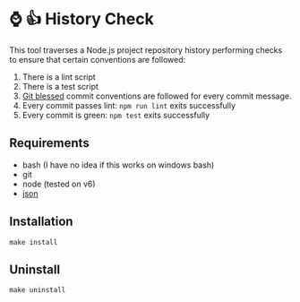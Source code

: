 # :watch: :thumbsup: History Check

This tool traverses a Node.js project repository history performing checks to
ensure that certain conventions are followed:

1. There is a lint script
2. There is a test script
3. [Git blessed](http://chris.beams.io/posts/git-commit/) commit conventions 
are followed for every commit message.
4. Every commit passes lint: `npm run lint` exits successfully
5. Every commit is green: `npm test` exits successfully

## Requirements

* bash (I have no idea if this works on windows bash)
* git
* node (tested on v6)
* [json](http://trentm.com/json/)

##  Installation

```
make install
```

## Uninstall

```
make uninstall
```
